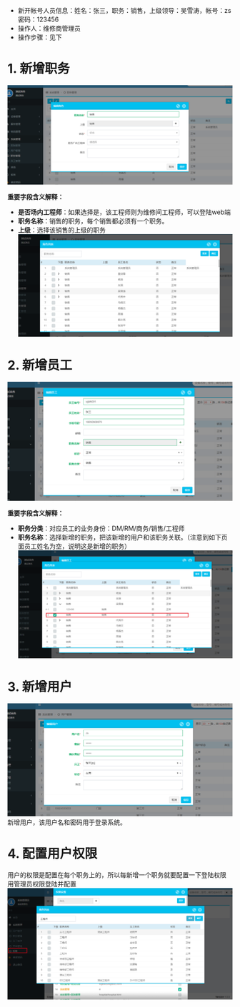 > 
* 新开帐号人员信息：姓名：张三，职务：销售，上级领导：吴雪涛，帐号：zs 密码：123456
* 操作人：维修商管理员
* 操作步骤：见下


# 1. 新增职务
![](/assets/未命名1526369945.png)

**重要字段含义解释：**
* **是否场内工程师**：如果选择是，该工程师则为维修间工程师，可以登陆web端
* **职务名称**：销售的职务，每个销售都必须有一个职务。
* **上级**：选择该销售的上级的职务
![](/assets/未命名1526371045.png)
# 2. 新增员工
![](/assets/未命名1526371915.png)

**重要字段含义解释：**
* **职务分类**：对应员工的业务身份：DM/RM/商务/销售/工程师
* **职务名称**：选择新增的职务，把该新增的用户和该职务关联。（注意到如下页面员工姓名为空，说明这是新增的职务）
![](/assets/未命名1526371862.png)


# 3. 新增用户

![](/assets/未命名1526372459.png)
新增用户，该用户名和密码用于登录系统。

# 4. 配置用户权限
用户的权限是配置在每个职务上的，所以每新增一个职务就要配置一下登陆权限
用管理员权限登陆并配置
![](/assets/未命名1526620337.png)

